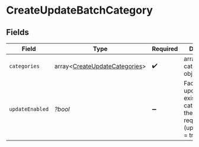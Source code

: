 # CreateUpdateBatchCategory


## Fields

| Field                                                                                   | Type                                                                                    | Required                                                                                | Description                                                                             |
| --------------------------------------------------------------------------------------- | --------------------------------------------------------------------------------------- | --------------------------------------------------------------------------------------- | --------------------------------------------------------------------------------------- |
| `categories`                                                                            | array<[CreateUpdateCategories](../../models/shared/CreateUpdateCategories.md)>          | :heavy_check_mark:                                                                      | array of categories objects                                                             |
| `updateEnabled`                                                                         | *?bool*                                                                                 | :heavy_minus_sign:                                                                      | Facilitate to update the existing categories in the same request (updateEnabled = true) |